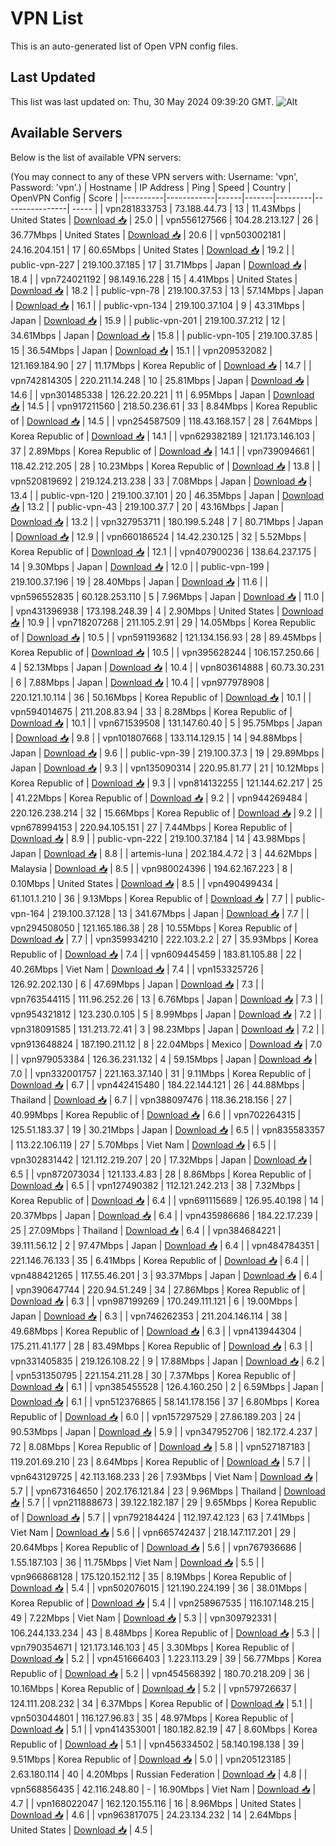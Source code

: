 # VPN List

This is an auto-generated list of Open VPN config files.

## Last Updated

This list was last updated on: Thu, 30 May 2024 09:39:20 GMT.
![Alt](https://repobeats.axiom.co/api/embed/186b98318ef1479477931607c1ad7d823f12451f.svg "Repobeats analytics image")

## Available Servers

Below is the list of available VPN servers:

(You may connect to any of these VPN servers with: Username: 'vpn', Password: 'vpn'.)
| Hostname | IP Address | Ping | Speed | Country | OpenVPN Config | Score |
|----------|------------|------|-------|---------|----------------| ----- |
| vpn281833753 | 73.188.44.73 | 13 | 11.43Mbps | United States | [Download 📥](./configs/server_0_US.ovpn) | 25.0 |
| vpn556127566 | 104.28.213.127 | 26 | 36.77Mbps | United States | [Download 📥](./configs/server_1_US.ovpn) | 20.6 |
| vpn503002181 | 24.16.204.151 | 17 | 60.65Mbps | United States | [Download 📥](./configs/server_2_US.ovpn) | 19.2 |
| public-vpn-227 | 219.100.37.185 | 17 | 31.71Mbps | Japan | [Download 📥](./configs/server_3_JP.ovpn) | 18.4 |
| vpn724021192 | 98.149.16.228 | 15 | 4.41Mbps | United States | [Download 📥](./configs/server_4_US.ovpn) | 18.2 |
| public-vpn-78 | 219.100.37.53 | 13 | 57.14Mbps | Japan | [Download 📥](./configs/server_5_JP.ovpn) | 16.1 |
| public-vpn-134 | 219.100.37.104 | 9 | 43.31Mbps | Japan | [Download 📥](./configs/server_6_JP.ovpn) | 15.9 |
| public-vpn-201 | 219.100.37.212 | 12 | 34.61Mbps | Japan | [Download 📥](./configs/server_7_JP.ovpn) | 15.8 |
| public-vpn-105 | 219.100.37.85 | 15 | 36.54Mbps | Japan | [Download 📥](./configs/server_8_JP.ovpn) | 15.1 |
| vpn209532082 | 121.169.184.90 | 27 | 11.17Mbps | Korea Republic of | [Download 📥](./configs/server_9_KR.ovpn) | 14.7 |
| vpn742814305 | 220.211.14.248 | 10 | 25.81Mbps | Japan | [Download 📥](./configs/server_10_JP.ovpn) | 14.6 |
| vpn301485338 | 126.22.20.221 | 11 | 6.95Mbps | Japan | [Download 📥](./configs/server_11_JP.ovpn) | 14.5 |
| vpn917211560 | 218.50.236.61 | 33 | 8.84Mbps | Korea Republic of | [Download 📥](./configs/server_12_KR.ovpn) | 14.5 |
| vpn254587509 | 118.43.168.157 | 28 | 7.64Mbps | Korea Republic of | [Download 📥](./configs/server_13_KR.ovpn) | 14.1 |
| vpn629382189 | 121.173.146.103 | 37 | 2.89Mbps | Korea Republic of | [Download 📥](./configs/server_14_KR.ovpn) | 14.1 |
| vpn739094661 | 118.42.212.205 | 28 | 10.23Mbps | Korea Republic of | [Download 📥](./configs/server_15_KR.ovpn) | 13.8 |
| vpn520819692 | 219.124.213.238 | 33 | 7.08Mbps | Japan | [Download 📥](./configs/server_16_JP.ovpn) | 13.4 |
| public-vpn-120 | 219.100.37.101 | 20 | 46.35Mbps | Japan | [Download 📥](./configs/server_17_JP.ovpn) | 13.2 |
| public-vpn-43 | 219.100.37.7 | 20 | 43.16Mbps | Japan | [Download 📥](./configs/server_18_JP.ovpn) | 13.2 |
| vpn327953711 | 180.199.5.248 | 7 | 80.71Mbps | Japan | [Download 📥](./configs/server_19_JP.ovpn) | 12.9 |
| vpn660186524 | 14.42.230.125 | 32 | 5.52Mbps | Korea Republic of | [Download 📥](./configs/server_20_KR.ovpn) | 12.1 |
| vpn407900236 | 138.64.237.175 | 14 | 9.30Mbps | Japan | [Download 📥](./configs/server_21_JP.ovpn) | 12.0 |
| public-vpn-199 | 219.100.37.196 | 19 | 28.40Mbps | Japan | [Download 📥](./configs/server_22_JP.ovpn) | 11.6 |
| vpn596552835 | 60.128.253.110 | 5 | 7.96Mbps | Japan | [Download 📥](./configs/server_23_JP.ovpn) | 11.0 |
| vpn431396938 | 173.198.248.39 | 4 | 2.90Mbps | United States | [Download 📥](./configs/server_24_US.ovpn) | 10.9 |
| vpn718207268 | 211.105.2.91 | 29 | 14.05Mbps | Korea Republic of | [Download 📥](./configs/server_25_KR.ovpn) | 10.5 |
| vpn591193682 | 121.134.156.93 | 28 | 89.45Mbps | Korea Republic of | [Download 📥](./configs/server_26_KR.ovpn) | 10.5 |
| vpn395628244 | 106.157.250.66 | 4 | 52.13Mbps | Japan | [Download 📥](./configs/server_27_JP.ovpn) | 10.4 |
| vpn803614888 | 60.73.30.231 | 6 | 7.88Mbps | Japan | [Download 📥](./configs/server_28_JP.ovpn) | 10.4 |
| vpn977978908 | 220.121.10.114 | 36 | 50.16Mbps | Korea Republic of | [Download 📥](./configs/server_29_KR.ovpn) | 10.1 |
| vpn594014675 | 211.208.83.94 | 33 | 8.28Mbps | Korea Republic of | [Download 📥](./configs/server_30_KR.ovpn) | 10.1 |
| vpn671539508 | 131.147.60.40 | 5 | 95.75Mbps | Japan | [Download 📥](./configs/server_31_JP.ovpn) | 9.8 |
| vpn101807668 | 133.114.129.15 | 14 | 94.88Mbps | Japan | [Download 📥](./configs/server_32_JP.ovpn) | 9.6 |
| public-vpn-39 | 219.100.37.3 | 19 | 29.89Mbps | Japan | [Download 📥](./configs/server_33_JP.ovpn) | 9.3 |
| vpn135090314 | 220.95.81.77 | 21 | 10.12Mbps | Korea Republic of | [Download 📥](./configs/server_34_KR.ovpn) | 9.3 |
| vpn814132255 | 121.144.62.217 | 25 | 41.22Mbps | Korea Republic of | [Download 📥](./configs/server_35_KR.ovpn) | 9.2 |
| vpn944269484 | 220.126.238.214 | 32 | 15.66Mbps | Korea Republic of | [Download 📥](./configs/server_36_KR.ovpn) | 9.2 |
| vpn678994153 | 220.94.105.151 | 27 | 7.44Mbps | Korea Republic of | [Download 📥](./configs/server_37_KR.ovpn) | 8.9 |
| public-vpn-222 | 219.100.37.184 | 14 | 43.98Mbps | Japan | [Download 📥](./configs/server_38_JP.ovpn) | 8.8 |
| artemis-luna | 202.184.4.72 | 3 | 44.62Mbps | Malaysia | [Download 📥](./configs/server_39_MY.ovpn) | 8.5 |
| vpn980024396 | 194.62.167.223 | 8 | 0.10Mbps | United States | [Download 📥](./configs/server_40_US.ovpn) | 8.5 |
| vpn490499434 | 61.101.1.210 | 36 | 9.13Mbps | Korea Republic of | [Download 📥](./configs/server_41_KR.ovpn) | 7.7 |
| public-vpn-164 | 219.100.37.128 | 13 | 341.67Mbps | Japan | [Download 📥](./configs/server_42_JP.ovpn) | 7.7 |
| vpn294508050 | 121.165.186.38 | 28 | 10.55Mbps | Korea Republic of | [Download 📥](./configs/server_43_KR.ovpn) | 7.7 |
| vpn359934210 | 222.103.2.2 | 27 | 35.93Mbps | Korea Republic of | [Download 📥](./configs/server_44_KR.ovpn) | 7.4 |
| vpn609445459 | 183.81.105.88 | 22 | 40.26Mbps | Viet Nam | [Download 📥](./configs/server_45_VN.ovpn) | 7.4 |
| vpn153325726 | 126.92.202.130 | 6 | 47.69Mbps | Japan | [Download 📥](./configs/server_46_JP.ovpn) | 7.3 |
| vpn763544115 | 111.96.252.26 | 13 | 6.76Mbps | Japan | [Download 📥](./configs/server_47_JP.ovpn) | 7.3 |
| vpn954321812 | 123.230.0.105 | 5 | 8.99Mbps | Japan | [Download 📥](./configs/server_48_JP.ovpn) | 7.2 |
| vpn318091585 | 131.213.72.41 | 3 | 98.23Mbps | Japan | [Download 📥](./configs/server_49_JP.ovpn) | 7.2 |
| vpn913648824 | 187.190.211.12 | 8 | 22.04Mbps | Mexico | [Download 📥](./configs/server_50_MX.ovpn) | 7.0 |
| vpn979053384 | 126.36.231.132 | 4 | 59.15Mbps | Japan | [Download 📥](./configs/server_51_JP.ovpn) | 7.0 |
| vpn332001757 | 221.163.37.140 | 31 | 9.11Mbps | Korea Republic of | [Download 📥](./configs/server_52_KR.ovpn) | 6.7 |
| vpn442415480 | 184.22.144.121 | 26 | 44.88Mbps | Thailand | [Download 📥](./configs/server_53_TH.ovpn) | 6.7 |
| vpn388097476 | 118.36.218.156 | 27 | 40.99Mbps | Korea Republic of | [Download 📥](./configs/server_54_KR.ovpn) | 6.6 |
| vpn702264315 | 125.51.183.37 | 19 | 30.21Mbps | Japan | [Download 📥](./configs/server_55_JP.ovpn) | 6.5 |
| vpn835583357 | 113.22.106.119 | 27 | 5.70Mbps | Viet Nam | [Download 📥](./configs/server_56_VN.ovpn) | 6.5 |
| vpn302831442 | 121.112.219.207 | 20 | 17.32Mbps | Japan | [Download 📥](./configs/server_57_JP.ovpn) | 6.5 |
| vpn872073034 | 121.133.4.83 | 28 | 8.86Mbps | Korea Republic of | [Download 📥](./configs/server_58_KR.ovpn) | 6.5 |
| vpn127490382 | 112.121.242.213 | 38 | 7.32Mbps | Korea Republic of | [Download 📥](./configs/server_59_KR.ovpn) | 6.4 |
| vpn691115689 | 126.95.40.198 | 14 | 20.37Mbps | Japan | [Download 📥](./configs/server_60_JP.ovpn) | 6.4 |
| vpn435986686 | 184.22.17.239 | 25 | 27.09Mbps | Thailand | [Download 📥](./configs/server_61_TH.ovpn) | 6.4 |
| vpn384684221 | 39.111.56.12 | 2 | 97.47Mbps | Japan | [Download 📥](./configs/server_62_JP.ovpn) | 6.4 |
| vpn484784351 | 221.146.76.133 | 35 | 6.41Mbps | Korea Republic of | [Download 📥](./configs/server_63_KR.ovpn) | 6.4 |
| vpn488421265 | 117.55.46.201 | 3 | 93.37Mbps | Japan | [Download 📥](./configs/server_64_JP.ovpn) | 6.4 |
| vpn390647744 | 220.94.51.249 | 34 | 27.86Mbps | Korea Republic of | [Download 📥](./configs/server_65_KR.ovpn) | 6.3 |
| vpn987199269 | 170.249.111.121 | 6 | 19.00Mbps | Japan | [Download 📥](./configs/server_66_JP.ovpn) | 6.3 |
| vpn746262353 | 211.204.146.114 | 38 | 49.68Mbps | Korea Republic of | [Download 📥](./configs/server_67_KR.ovpn) | 6.3 |
| vpn413944304 | 175.211.41.177 | 28 | 83.49Mbps | Korea Republic of | [Download 📥](./configs/server_68_KR.ovpn) | 6.3 |
| vpn331405835 | 219.126.108.22 | 9 | 17.88Mbps | Japan | [Download 📥](./configs/server_69_JP.ovpn) | 6.2 |
| vpn531350795 | 221.154.211.28 | 30 | 7.37Mbps | Korea Republic of | [Download 📥](./configs/server_70_KR.ovpn) | 6.1 |
| vpn385455528 | 126.4.160.250 | 2 | 6.59Mbps | Japan | [Download 📥](./configs/server_71_JP.ovpn) | 6.1 |
| vpn512376865 | 58.141.178.156 | 37 | 6.80Mbps | Korea Republic of | [Download 📥](./configs/server_72_KR.ovpn) | 6.0 |
| vpn157297529 | 27.86.189.203 | 24 | 90.53Mbps | Japan | [Download 📥](./configs/server_73_JP.ovpn) | 5.9 |
| vpn347952706 | 182.172.4.237 | 72 | 8.08Mbps | Korea Republic of | [Download 📥](./configs/server_74_KR.ovpn) | 5.8 |
| vpn527187183 | 119.201.69.210 | 23 | 8.64Mbps | Korea Republic of | [Download 📥](./configs/server_75_KR.ovpn) | 5.7 |
| vpn643129725 | 42.113.168.233 | 26 | 7.93Mbps | Viet Nam | [Download 📥](./configs/server_76_VN.ovpn) | 5.7 |
| vpn673164650 | 202.176.121.84 | 23 | 9.96Mbps | Thailand | [Download 📥](./configs/server_77_TH.ovpn) | 5.7 |
| vpn211888673 | 39.122.182.187 | 29 | 9.65Mbps | Korea Republic of | [Download 📥](./configs/server_78_KR.ovpn) | 5.7 |
| vpn792184424 | 112.197.42.123 | 63 | 7.41Mbps | Viet Nam | [Download 📥](./configs/server_79_VN.ovpn) | 5.6 |
| vpn665742437 | 218.147.117.201 | 29 | 20.64Mbps | Korea Republic of | [Download 📥](./configs/server_80_KR.ovpn) | 5.6 |
| vpn767936686 | 1.55.187.103 | 36 | 11.75Mbps | Viet Nam | [Download 📥](./configs/server_81_VN.ovpn) | 5.5 |
| vpn966868128 | 175.120.152.112 | 35 | 8.19Mbps | Korea Republic of | [Download 📥](./configs/server_82_KR.ovpn) | 5.4 |
| vpn502076015 | 121.190.224.199 | 36 | 38.01Mbps | Korea Republic of | [Download 📥](./configs/server_83_KR.ovpn) | 5.4 |
| vpn258967535 | 116.107.148.215 | 49 | 7.22Mbps | Viet Nam | [Download 📥](./configs/server_84_VN.ovpn) | 5.3 |
| vpn309792331 | 106.244.133.234 | 43 | 8.48Mbps | Korea Republic of | [Download 📥](./configs/server_85_KR.ovpn) | 5.3 |
| vpn790354671 | 121.173.146.103 | 45 | 3.30Mbps | Korea Republic of | [Download 📥](./configs/server_86_KR.ovpn) | 5.2 |
| vpn451666403 | 1.223.113.29 | 39 | 56.77Mbps | Korea Republic of | [Download 📥](./configs/server_87_KR.ovpn) | 5.2 |
| vpn454568392 | 180.70.218.209 | 36 | 10.16Mbps | Korea Republic of | [Download 📥](./configs/server_88_KR.ovpn) | 5.2 |
| vpn579726637 | 124.111.208.232 | 34 | 6.37Mbps | Korea Republic of | [Download 📥](./configs/server_89_KR.ovpn) | 5.1 |
| vpn503044801 | 116.127.96.83 | 35 | 48.97Mbps | Korea Republic of | [Download 📥](./configs/server_90_KR.ovpn) | 5.1 |
| vpn414353001 | 180.182.82.19 | 47 | 8.60Mbps | Korea Republic of | [Download 📥](./configs/server_91_KR.ovpn) | 5.1 |
| vpn456334502 | 58.140.198.138 | 39 | 9.51Mbps | Korea Republic of | [Download 📥](./configs/server_92_KR.ovpn) | 5.0 |
| vpn205123185 | 2.63.180.114 | 40 | 4.20Mbps | Russian Federation | [Download 📥](./configs/server_93_RU.ovpn) | 4.8 |
| vpn568856435 | 42.116.248.80 | - | 16.90Mbps | Viet Nam | [Download 📥](./configs/server_94_VN.ovpn) | 4.7 |
| vpn168022047 | 162.120.155.116 | 16 | 8.96Mbps | United States | [Download 📥](./configs/server_95_US.ovpn) | 4.6 |
| vpn963817075 | 24.23.134.232 | 14 | 2.64Mbps | United States | [Download 📥](./configs/server_96_US.ovpn) | 4.5 |
